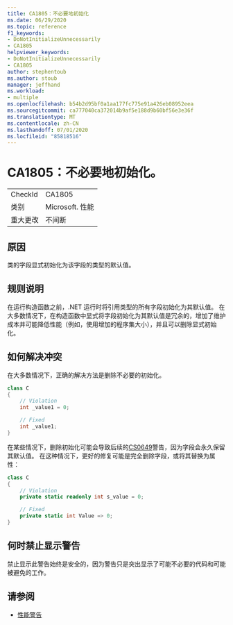 ```yaml
---
title: CA1805：不必要地初始化
ms.date: 06/29/2020
ms.topic: reference
f1_keywords:
- DoNotInitializeUnnecessarily
- CA1805
helpviewer_keywords:
- DoNotInitializeUnnecessarily
- CA1805
author: stephentoub
ms.author: stoub
manager: jeffhand
ms.workload:
- multiple
ms.openlocfilehash: b54b2d95bf0a1aa177fc775e91a426eb08952eea
ms.sourcegitcommit: ca777040ca372014b9af5e188d9b60bf56e3e36f
ms.translationtype: MT
ms.contentlocale: zh-CN
ms.lasthandoff: 07/01/2020
ms.locfileid: "85818516"
---
```

# <a name="ca1805-do-not-initialize-unnecessarily"></a>CA1805：不必要地初始化。

|||
|-|-|
|CheckId|CA1805|
|类别|Microsoft. 性能|
|重大更改|不间断|

## <a name="cause"></a>原因

类的字段显式初始化为该字段的类型的默认值。

## <a name="rule-description"></a>规则说明

在运行构造函数之前，.NET 运行时将引用类型的所有字段初始化为其默认值。 在大多数情况下，在构造函数中显式将字段初始化为其默认值是冗余的，增加了维护成本并可能降低性能（例如，使用增加的程序集大小），并且可以删除显式初始化。

## <a name="how-to-fix-violations"></a>如何解决冲突

在大多数情况下，正确的解决方法是删除不必要的初始化。

```csharp
class C
{
    // Violation
    int _value1 = 0;

    // Fixed
    int _value1;
}
```

在某些情况下，删除初始化可能会导致后续的[CS0649](/dotnet/csharp/misc/cs0649)警告，因为字段会永久保留其默认值。  在这种情况下，更好的修复可能是完全删除字段，或将其替换为属性：

```csharp
class C
{
    // Violation
    private static readonly int s_value = 0;

    // Fixed
    private static int Value => 0;
}
```

## <a name="when-to-suppress-warnings"></a>何时禁止显示警告

禁止显示此警告始终是安全的，因为警告只是突出显示了可能不必要的代码和可能被避免的工作。

## <a name="see-also"></a>请参阅

- [性能警告](../code-quality/performance-warnings.md)
